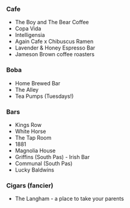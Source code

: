 ### Cafe
* The Boy and The Bear Coffee
* Copa Vida
* Intelligensia
* Again Cafe x Chibuscus Ramen
* Lavender & Honey Espresso Bar
* Jameson Brown coffee roasters

### Boba
* Home Brewed Bar
* The Alley
* Tea Pumps (Tuesdays!)

### Bars
* Kings Row
* White Horse
* The Tap Room
* 1881
* Magnolia House
* Griffins (South Pas) - Irish Bar
* Communal (South Pas)
* Lucky Baldwins

### Cigars (fancier)
* The Langham - a place to take your parents

